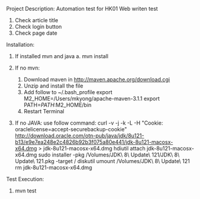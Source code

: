 Project Description:  Automation test for HK01 Web writen test

1. Check article title
2. Check login button
3. Check page date

Installation:
1. If installed mvn and java
    a. mvn install

2. If no mvn:
    1. Download maven in http://maven.apache.org/download.cgi
    2. Unzip and install the file
    3. Add follow to ~/.bash_profile
        export M2_HOME=/Users/mkyong/apache-maven-3.1.1
        export PATH=$PATH:$M2_HOME/bin 
    4. Restart Terminal

3. If no JAVA:
    use follow command:
        curl -v -j -k -L -H "Cookie: oraclelicense=accept-securebackup-cookie" http://download.oracle.com/otn-pub/java/jdk/8u121-b13/e9e7ea248e2c4826b92b3f075a80e441/jdk-8u121-macosx-x64.dmg > jdk-8u121-macosx-x64.dmg
        hdiutil attach jdk-8u121-macosx-x64.dmg
        sudo installer -pkg /Volumes/JDK\ 8\ Update\ 121/JDK\ 8\ Update\ 121.pkg -target /
        diskutil umount /Volumes/JDK\ 8\ Update\ 121
        rm jdk-8u121-macosx-x64.dmg

Test Execution:
1. mvn test